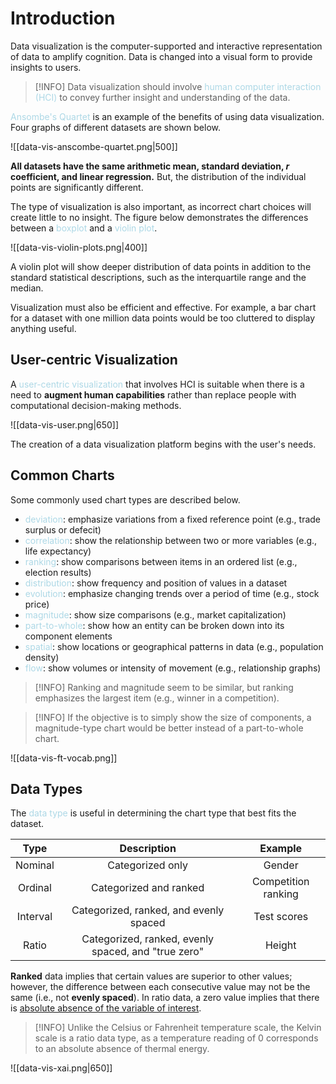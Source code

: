 # Introduction

Data visualization is the computer-supported and interactive representation of data to amplify cognition. Data is changed into a visual form to provide insights to users.

> [!INFO]
> Data visualization should involve <span style = "color:lightblue">human computer interaction (HCI)</span> to convey further insight and understanding of the data.

<span style = "color:lightblue">Ansombe's Quartet</span> is an example of the benefits of using data visualization. Four graphs of different datasets are shown below.

![[data-vis-anscombe-quartet.png|500]]

**All datasets have the same arithmetic mean, standard deviation, $r$ coefficient, and linear regression.** But, the distribution of the individual points are significantly different.

The type of visualization is also important, as incorrect chart choices will create little to no insight. The figure below demonstrates the differences between a <span style = "color:lightblue">boxplot</span> and a <span style = "color:lightblue">violin plot</span>.

![[data-vis-violin-plots.png|400]]

A violin plot will show deeper distribution of data points in addition to the standard statistical descriptions, such as the interquartile range and the median.

Visualization must also be efficient and effective. For example, a bar chart for a dataset with one million data points would be too cluttered to display anything useful.

## User-centric Visualization
A <span style = "color:lightblue">user-centric visualization</span> that involves HCI is suitable when there is a need to **augment human capabilities** rather than replace people with computational decision-making methods.

![[data-vis-user.png|650]]

The creation of a data visualization platform begins with the user's needs.

## Common Charts

Some commonly used chart types are described below.
- <span style = "color:lightblue">deviation</span>: emphasize variations from a fixed reference point (e.g., trade surplus or defecit)
- <span style = "color:lightblue">correlation</span>: show the relationship between two or more variables (e.g., life expectancy)
- <span style = "color:lightblue">ranking</span>: show comparisons between items in an ordered list (e.g., election results)
- <span style = "color:lightblue">distribution</span>: show frequency and position of values in a dataset
- <span style = "color:lightblue">evolution</span>: emphasize changing trends over a period of time (e.g., stock price)
- <span style = "color:lightblue">magnitude</span>: show size comparisons (e.g., market capitalization)
- <span style = "color:lightblue">part-to-whole</span>: show how an entity can be broken down into its component elements
- <span style = "color:lightblue">spatial</span>: show locations or geographical patterns in data (e.g., population density)
- <span style = "color:lightblue">flow</span>: show volumes or intensity of movement (e.g., relationship graphs)

> [!INFO]
> Ranking and magnitude seem to be similar, but ranking emphasizes the largest item (e.g., winner in a competition).

> [!INFO]
> If the objective is to simply show the size of components, a magnitude-type chart would be better instead of a part-to-whole chart.

![[data-vis-ft-vocab.png]]

## Data Types
The <span style = "color:lightblue">data type</span> is useful in determining the chart type that best fits the dataset.

|   Type   |                     Description                     |           Example           |
|:--------:|:---------------------------------------------------:|:---------------------------:|
| Nominal  |                  Categorized only                   |           Gender            |
| Ordinal  |               Categorized and ranked                | Competition ranking |
| Interval |       Categorized, ranked, and evenly spaced        |         Test scores         |
|  Ratio   | Categorized, ranked, evenly spaced, and "true zero" |              Height              |

**Ranked** data implies that certain values are superior to other values; however, the difference between each consecutive value may not be the same (i.e., not **evenly spaced**). In ratio data, a zero value implies that there is <u>absolute absence of the variable of interest</u>.

> [!INFO]
> Unlike the Celsius or Fahrenheit temperature scale, the Kelvin scale is a ratio data type, as a temperature reading of 0 corresponds to an absolute absence of thermal energy.

![[data-vis-xai.png|650]]

